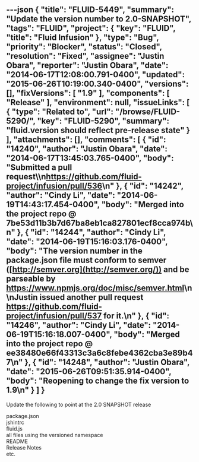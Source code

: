 ---json
{
  "title": "FLUID-5449",
  "summary": "Update the version number to 2.0-SNAPSHOT",
  "tags": "FLUID",
  "project": {
    "key": "FLUID",
    "title": "Fluid Infusion"
  },
  "type": "Bug",
  "priority": "Blocker",
  "status": "Closed",
  "resolution": "Fixed",
  "assignee": "Justin Obara",
  "reporter": "Justin Obara",
  "date": "2014-06-17T12:08:00.791-0400",
  "updated": "2015-06-26T10:19:00.340-0400",
  "versions": [],
  "fixVersions": [
    "1.9"
  ],
  "components": [
    "Release"
  ],
  "environment": null,
  "issueLinks": [
    {
      "type": "Related to",
      "url": "/browse/FLUID-5290/",
      "key": "FLUID-5290",
      "summary": "fluid.version should reflect pre-release state"
    }
  ],
  "attachments": [],
  "comments": [
    {
      "id": "14240",
      "author": "Justin Obara",
      "date": "2014-06-17T13:45:03.765-0400",
      "body": "Submitted a pull request\\\n<https://github.com/fluid-project/infusion/pull/536>\n"
    },
    {
      "id": "14242",
      "author": "Cindy Li",
      "date": "2014-06-19T14:43:17.454-0400",
      "body": "Merged into the project repo @ 7be53d11b3b7d67ba8eb1ca827801ecf8cca974b\n"
    },
    {
      "id": "14244",
      "author": "Cindy Li",
      "date": "2014-06-19T15:16:03.176-0400",
      "body": "The version number in the package.json file must conform to semver ([http://semver.org](http://semver.org/)) and be parseable by <https://www.npmjs.org/doc/misc/semver.html>\n\nJustin issued another pull request <https://github.com/fluid-project/infusion/pull/537> for it.\n"
    },
    {
      "id": "14246",
      "author": "Cindy Li",
      "date": "2014-06-19T15:16:18.007-0400",
      "body": "Merged into the project repo @ ee38480e66f43313c3a6c8febe4362cba3e89b47\n"
    },
    {
      "id": "14248",
      "author": "Justin Obara",
      "date": "2015-06-26T09:51:35.914-0400",
      "body": "Reopening to change the fix version to 1.9\n"
    }
  ]
}
---
Update the following to point at the 2.0 SNAPSHOT release

package.json\
jshintrc\
fluid.js\
all files using the versioned namespace\
README\
Release Notes\
etc.

        